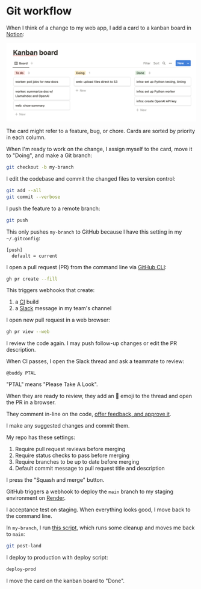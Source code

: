 # Git workflow

When I think of a change to my web app,
I add a card to a kanban board in [Notion](https://notion.com):

![Kanban board](/images/kanban-board.png)

The card might refer to a feature, bug, or chore.
Cards are sorted by priority in each column.

When I'm ready to work on the change,
I assign myself to the card,
move it to "Doing",
and make a Git branch:

```bash
git checkout -b my-branch
```

I edit the codebase and commit the changed files to version control:

```bash
git add --all
git commit --verbose
```

I push the feature to a remote branch:

```bash
git push
```

This only pushes `my-branch` to GitHub because I have this setting in
my `~/.gitconfig`:

```
[push]
  default = current
```

I open a pull request (PR) from the command line
via [GitHub CLI](https://cli.github.com/):

```bash
gh pr create --fill
```

This triggers webhooks that create:

1. a [CI](https://www.martinfowler.com/articles/continuousIntegration.html) build
2. a [Slack](https://slack.com) message in my team's channel

I open new pull request in a web browser:

```bash
gh pr view --web
```

I review the code again.
I may push follow-up changes or edit the PR description.

When CI passes,
I open the Slack thread and ask a teammate
to review:

```
@buddy PTAL
```

"PTAL" means "Please Take A Look".

When they are ready to review,
they add an 👀 emoji to the thread
and open the PR in a browser.

They comment in-line on the code,
[offer feedback, and approve it](https://help.github.com/articles/about-pull-request-reviews/).

I make any suggested changes and commit them.

My repo has these settings:

1. Require pull request reviews before merging
2. Require status checks to pass before merging
3. Require branches to be up to date before merging
4. Default commit message to pull request title and description

I press the "Squash and merge" button.

GitHub triggers a webhook to deploy the `main` branch
to my staging environment on [Render](https://render.com).

I acceptance test on staging.
When everything looks good,
I move back to the command line.

In `my-branch`, I run
[this script](https://github.com/croaky/laptop/blob/main/bin/git-post-land),
which runs some cleanup and moves me back to `main`:

```bash
git post-land
```

I deploy to production with deploy script:

```bash
deploy-prod
```

I move the card on the kanban board to "Done".
